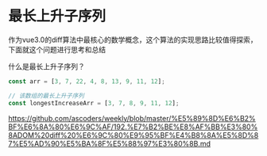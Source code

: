 # 最长上升子序列
作为vue3.0的diff算法中最核心的数学概念，这个算法的实现思路比较值得探索，下面就这个问题进行思考和总结

什么是最长上升子序列？
```js
const arr = [3, 7, 22, 4, 8, 13, 9, 11, 12];

// 该数组的最长上升子序列
const longestIncreaseArr = [3, 7, 8, 9, 11, 12];
```

https://github.com/ascoders/weekly/blob/master/%E5%89%8D%E6%B2%BF%E6%8A%80%E6%9C%AF/192.%E7%B2%BE%E8%AF%BB%E3%80%8ADOM%20diff%20%E6%9C%80%E9%95%BF%E4%B8%8A%E5%8D%87%E5%AD%90%E5%BA%8F%E5%88%97%E3%80%8B.md
